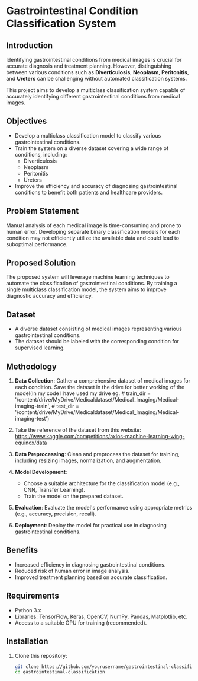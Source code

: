 # Gastrointestinal Condition Classification System

## Introduction

Identifying gastrointestinal conditions from medical images is crucial for accurate diagnosis and treatment planning. However, distinguishing between various conditions such as **Diverticulosis**, **Neoplasm**, **Peritonitis**, and **Ureters** can be challenging without automated classification systems. 

This project aims to develop a multiclass classification system capable of accurately identifying different gastrointestinal conditions from medical images. 

## Objectives

- Develop a multiclass classification model to classify various gastrointestinal conditions.
- Train the system on a diverse dataset covering a wide range of conditions, including:
  - Diverticulosis
  - Neoplasm
  - Peritonitis
  - Ureters
- Improve the efficiency and accuracy of diagnosing gastrointestinal conditions to benefit both patients and healthcare providers.

## Problem Statement

Manual analysis of each medical image is time-consuming and prone to human error. Developing separate binary classification models for each condition may not efficiently utilize the available data and could lead to suboptimal performance. 

## Proposed Solution

The proposed system will leverage machine learning techniques to automate the classification of gastrointestinal conditions. By training a single multiclass classification model, the system aims to improve diagnostic accuracy and efficiency.

## Dataset

- A diverse dataset consisting of medical images representing various gastrointestinal conditions.
- The dataset should be labeled with the corresponding condition for supervised learning.

## Methodology

1. **Data Collection**: Gather a comprehensive dataset of medical images for each condition. Save the dataset in the drive for better working of the model(In my code I have used my drive eg. # train_dir = '/content/drive/MyDrive/Medicaldataset/Medical_Imaging/Medical-imaging-train', # test_dir = '/content/drive/MyDrive/Medicaldataset/Medical_Imaging/Medical-imaging-test')

2. Take the reference of the dataset from this website: https://www.kaggle.com/competitions/axios-machine-learning-wing-equinox/data


3. **Data Preprocessing**: Clean and preprocess the dataset for training, including resizing images, normalization, and augmentation.
4. **Model Development**: 
   - Choose a suitable architecture for the classification model (e.g., CNN, Transfer Learning).
   - Train the model on the prepared dataset.
5. **Evaluation**: Evaluate the model's performance using appropriate metrics (e.g., accuracy, precision, recall).
6. **Deployment**: Deploy the model for practical use in diagnosing gastrointestinal conditions.

## Benefits

- Increased efficiency in diagnosing gastrointestinal conditions.
- Reduced risk of human error in image analysis.
- Improved treatment planning based on accurate classification.

## Requirements

- Python 3.x
- Libraries: TensorFlow, Keras, OpenCV, NumPy, Pandas, Matplotlib, etc.
- Access to a suitable GPU for training (recommended).

## Installation

1. Clone this repository:
   ```bash
   git clone https://github.com/yourusername/gastrointestinal-classification.git
   cd gastrointestinal-classification
